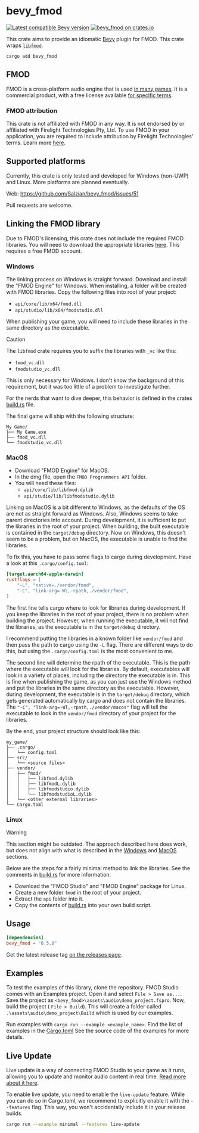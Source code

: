# bevy_fmod

[![Latest compatible Bevy version](https://img.shields.io/badge/Bevy-0.14.2-232326)](https://crates.io/crates/bevy/0.14.2)
[![bevy_fmod on crates.io](https://img.shields.io/crates/v/bevy_fmod)](https://crates.io/crates/bevy_fmod)

This crate aims to provide an idiomatic [Bevy] plugin for FMOD. This crate
wraps [`libfmod`][libfmod].

```shell
cargo add bevy_fmod
```

## FMOD

FMOD is a cross-platform audio engine that is
used [in many games](https://www.fmod.com/games). It is a commercial product,
with a free license available [for specific terms][FMOD licensing].

### FMOD attribution

This crate is not affiliated with FMOD in any way. It is not endorsed by or
affiliated with Firelight Technologies Pty, Ltd. To use FMOD in your
application, you are required to include attribution by Firelight Technologies'
terms. Learn more [here][FMOD attribution].

## Supported platforms

Currently, this crate is only tested and developed for Windows (non-UWP) and
Linux. More platforms are planned eventually.

Web: <https://github.com/Salzian/bevy_fmod/issues/51>

Pull requests are welcome.

## Linking the FMOD library

Due to FMOD's licensing, this crate does not include the required FMOD
libraries. You will need to download the appropriate
libraries [here][FMOD libraries download]. This requires a free FMOD account.

### Windows

The linking process on Windows is straight forward. Download and install the
"FMOD Engine" for Windows. When installing, a folder will be created with FMOD
libraries. Copy the following files into root of your project:

- `api/core/lib/x64/fmod.dll`
- `api/studio/lib/x64/fmodstudio.dll`

When publishing your game, you will need to include these libraries in the same
directory as the executable.

> [!CAUTION]
>
> The `libfmod` crate requires you to suffix the libraries with `_vc` like this:
>
> - `fmod_vc.dll`
> - `fmodstudio_vc.dll`
>
> This is only necessary for Windows. I don't know the background of this
> requirement, but it was too little of a problem to investigate further.
>
> For the nerds that want to dive deeper, this behavior is defined in the crates
> [build.rs](https://github.com/lebedec/libfmod/blob/8974d07e7c34aa6c94fc598d491931471d6d1799/libfmod/build.rs)
> file.

The final game will ship with the following structure:

```
My Game/
├── My Game.exe
├── fmod_vc.dll
└── fmodstudio_vc.dll
```

### MacOS

- Download "FMOD Engine" for MacOS.
- In the dmg file, open the `FMOD Programmers API` folder.
- You will need these files:
    - `api/core/lib/libfmod.dylib`
  - `api/studio/lib/libfmodstudio.dylib`

Linking on MacOS is a bit different to Windows, as the defaults of the OS are
not as straight forward as Windows. Also, Windows seems to take parent
directories into account. During development, it is sufficient to put the
libraries in the root of your project. When building, the built executable is
contained in the `target/debug` directory. Now on Windows, this doesn't seem to
be a problem, but on MacOS, the executable is unable to find the libraries.

To fix this, you have to pass some flags to cargo during development. Have a
look at this `.cargo/config.toml`:

```toml
[target.aarch64-apple-darwin]
rustflags = [
    "-L", "native=./vendor/fmod",
    "-C", "link-arg=-Wl,-rpath,./vendor/fmod",
]
```

The first line tells cargo where to look for libraries during development. If
you keep the libraries in the root of your project, there is no problem when
building the project. However, when running the executable, it will not find the
libraries, as the executable is in the `target/debug` directory.

I recommend putting the libraries in a known folder like `vendor/fmod` and then
pass the path to cargo using the
`-L` flag. There are different ways to do this, but using the
`.cargo/config.toml` is the most convenient to me.

The second line will determine the rpath of the executable. This is the path
where the executable will look for the libraries. By default, executables will
look in a variety of places, including the directory the executable is in. This
is fine when publishing the game, as you can just use the Windows method and put
the libraries in the same directory as the executable. However, during
development, the executable is in the `target/debug` directory, which gets
generated automatically by cargo and does not contain the libraries. The
`"-C", "link-arg=-Wl,-rpath,./vendor/macos"` flag will tell the executable to
look in the `vendor/fmod` directory of your project for the libraries.

By the end, your project structure should look like this:

```
my_game/
├── .cargo/
│   └── config.toml
├── src/
│   └── <source files>
├── vendor/
│   ├── fmod/
│   │   ├── libfmod.dylib
│   │   ├── libfmodL.dylib
│   │   ├── libfmodstudio.dylib
│   │   └── libfmodstudioL.dylib
│   └── <other external libraries>
└── Cargo.toml
```

### Linux

> [!WARNING]
> This section might be outdated. The approach described here does work, but
> does not align with what is described in the [Windows](#windows)
> and [MacOS](#macos) sections.

Below are the steps for a fairly minimal method to link the libraries. See the
comments in [build.rs](https://github.com/Salzian/bevy_fmod/blob/main/build.rs)
for more information.

- Download the "FMOD Studio" and "FMOD Engine" package for Linux.
- Create a new folder `fmod` in the root of your project.
- Extract the `api` folder into it.
- Copy the contents of [build.rs](https://github.com/Salzian/bevy_fmod/blob/main/build.rs) into your own build script.

## Usage

```toml
[dependencies]
bevy_fmod = "0.5.0" 
```

Get the latest release tag [on the releases page][GitHub releases].

## Examples

To test the examples of this library, clone the repository. FMOD Studio comes
with an Examples project. Open it and select `File > Save as...`. Save the
project as `<bevy_fmod>\assets\audio\demo_project.fspro`. Now, build the
project (
`File > Build`). This will create a folder called
`.\assets\audio\demo_project\Build` which is used by our examples.

Run examples with `cargo run --example <example_name>`. Find the list of
examples in the [Cargo.toml](./Cargo.toml) See the source code of the examples
for more details.

## Live Update

Live update is a way of connecting FMOD Studio to your game as it runs, allowing
you to update and monitor audio content in real
time. [Read more about it here](https://www.fmod.com/docs/2.02/studio/editing-during-live-update.html).

To enable live update, you need to enable the `live-update` feature. While you
can do so in Cargo.toml, we recommend to explicitly enable it with the
`--features` flag. This way, you won't accidentally include it in your release
builds.

```sh
cargo run --example minimal --features live-update
```

[Bevy]: https://bevyengine.org

[FMOD licensing]: https://fmod.com/licensing

[FMOD attribution]: https://fmod.com/attribution

[FMOD libraries download]: https://fmod.com/download#fmodengine

[FMOD revision history]: https://www.fmod.com/docs/2.02/studio/welcome-to-fmod-studio-revision-history.html

[FMOD 2.02.12 img]: https://img.shields.io/badge/FMOD-2.02.12-black

[FMOD 2.02.20 img]: https://img.shields.io/badge/FMOD-2.02.20-black

[libfmod]: https://github.com/lebedec/libfmod

[demo_project]: https://drive.google.com/file/d/13Mxq_jEHXDLuam6M9whNowGUf_KBGKTU/view?usp=sharing

[salzian]: https://salzian.dev

[License img]: https://img.shields.io/badge/License-MIT%20OR%20Apache%202.0-informal

[GitHub releases]: https://github.com/Salzian/bevy_fmod/releases/latest

[GitHub release img]: https://img.shields.io/github/v/release/Salzian/bevy_fmod?filter=v*
